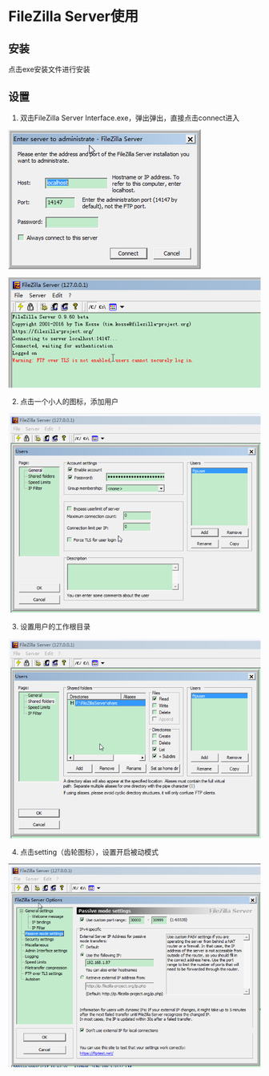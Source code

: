 # FileZilla Server使用

## 安装
点击exe安装文件进行安装

## 设置

1. 双击FileZilla Server Interface.exe，弹出弹出，直接点击connect进入

![](./res/admin.png)

![](./res/logged.png)

2. 点击一个小人的图标，添加用户

![](./res/user.png)

3. 设置用户的工作根目录

![](./res/folder.png)

4. 点击setting（齿轮图标），设置开启被动模式

![](./res/pasv.png)